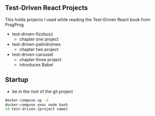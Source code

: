 ## Test-Driven React Projects

This holds projects I used while reading the Test-Driven React book from PragProg

- test-driven-fizzbuzz 
	- chapter one project
- test-driven-palindromes 
	- chapter two project
- test-driven-carousel 
	- chapter three project
	- introduces Babel

	
## Startup
- be in the root of the git project

```bash 
docker-compose up -d
docker-compose exec node bash
cd test-driven-{project name}
```
